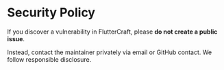 # Security Policy

If you discover a vulnerability in FlutterCraft, please **do not create a public issue**.

Instead, contact the maintainer privately via email or GitHub contact. We follow responsible disclosure.
